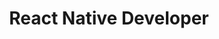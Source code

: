 ---
order: 12
briefTitle: "React Native"
briefDescription: "Step by step guide to becoming a React Native Developer in 2023"
title: "React Native Developer"
description: "Step by step guide to becoming a React Native developer in 2023"
isUpcoming: true
seo:
  title: "Learn to become a modern React Native developer"
  description: "Community driven, articles, resources, guides, interview questions, quizzes for react native development. Learn to become a modern React Native developer by following the steps, skills, resources and guides listed in this roadmap."
  keywords:
    - "guide to becoming a react native developer"
    - "guide to becoming a react native developer"
    - "react native developer"
    - "react native engineer"
    - "react native skills"
    - "guide to react native"
    - "react native roadmap"
    - "react native skills"
    - "react native skills test"
    - "skills for react native"
    - "what is react native"
    - "react native quiz"
    - "react native interview questions"
    - "react native engineer roadmap"
    - "react native developer roadmap"
    - "become a react native developer"
    - "react native developer career path"
    - "react native developer"
    - "modern react native developer"
relatedRoadmaps:
  - "flutter"
  - "android"
  - "javascript"
  - "nodejs"
sitemap:
  priority: 1
  changefreq: "monthly"
tags:
  - "roadmap"
  - "main-sitemap"
  - "role-roadmap"
---